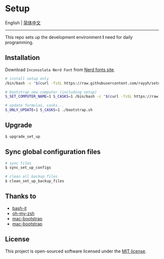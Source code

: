 # Setup

English | [简体中文](README_zh_CN.md)

---

This repo sets up the development environment **I** need for daily programming.

## Installation

Download `Inconsolata Nerd Font` from [Nerd fonts site](https://www.nerdfonts.com/).

```bash
# install setup only
/bin/bash -c "$(curl -fsSL https://raw.githubusercontent.com/rayyh/setup/master/install.sh)"

# bootstrap new computer (including setup)
S_SET_COMPUTER_NAME=1 S_CASKS=1 /bin/bash -c "$(curl -fsSL https://raw.githubusercontent.com/rayyh/setup/master/bootstrap.sh)"

# update formulas, casks...
S_ONLY_UPDATE=1 S_CASKS=1 ./bootstrap.sh
```

## Upgrade

```bash
$ upgrade_set_up
```

## Sync global configuration files

```bash
# sync files
$ sync_set_up_configs

# clean all backup files
$ clean_set_up_backup_files
```

## Thanks to

* [bash-it](https://github.com/Bash-it/bash-it)
* [oh-my-zsh](https://github.com/ohmyzsh/ohmyzsh)
* [mac-bootstrap](https://github.com/joshukraine/mac-bootstrap)
* [mac-bootstrap](https://github.com/deild/mac-bootstrap)

## License

This project is open-sourced software licensed under the [MIT license](LICENSE).
